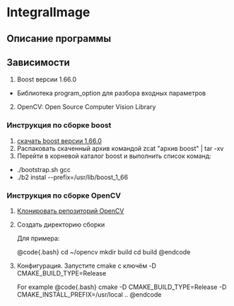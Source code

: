 # IntegralImage
## Описание программы ##
## Зависимости  ##

1. Boost версии 1.66.0 
* Библиотека program_option для разбора входных параметров

2. OpenCV: Open Source Computer Vision Library

### Инструкция по сборке boost 
1. [скачать boost версии 1.66.0]( http://www.boost.org/users/history/version_1_66_0.html)
2. Распаковать скаченный архив командой zcat "архив boost" | tar -xv
3. Перейти в корневой каталог boost и выполнить список команд:
* ./bootstrap.sh gcc
* ./b2 instal --prefix=/usr/lib/boost_1_66

### Инструкция по сборке OpenCV
1. [Клонировать репозиторий OpenCV](http://github.com/opencv/opencv.git)
2. Создать директорию сборки

    Для примера: 

    @code{.bash}
    cd ~/opencv
    mkdir build
    cd build
    @endcode

3.  Конфигурация. Запустите cmake с ключём -D CMAKE_BUILD_TYPE=Release

    For example
    @code{.bash}
    cmake -D CMAKE_BUILD_TYPE=Release -D CMAKE_INSTALL_PREFIX=/usr/local ..
    @endcode

